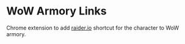 # WoW Armory Links

Chrome extension to add [raider.io](https://www.raider.io) shortcut for the character to WoW armory.
